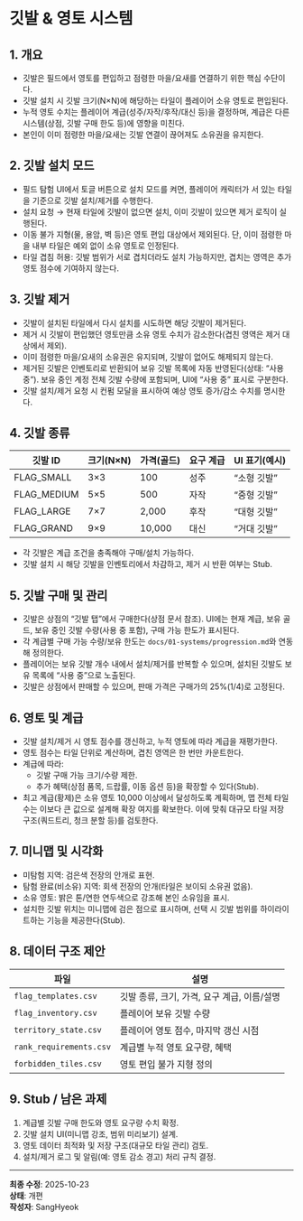 # 깃발 & 영토 시스템

## 1. 개요
- 깃발은 필드에서 영토를 편입하고 점령한 마을/요새를 연결하기 위한 핵심 수단이다.
- 깃발 설치 시 깃발 크기(N×N)에 해당하는 타일이 플레이어 소유 영토로 편입된다.
- 누적 영토 수치는 플레이어 계급(성주/자작/후작/대신 등)을 결정하며, 계급은 다른 시스템(상점, 깃발 구매 한도 등)에 영향을 미친다.
- 본인이 이미 점령한 마을/요새는 깃발 연결이 끊어져도 소유권을 유지한다.

## 2. 깃발 설치 모드
- 필드 탐험 UI에서 토글 버튼으로 설치 모드를 켜면, 플레이어 캐릭터가 서 있는 타일을 기준으로 깃발 설치/제거를 수행한다.
- 설치 요청 → 현재 타일에 깃발이 없으면 설치, 이미 깃발이 있으면 제거 로직이 실행된다.
- 이동 불가 지형(물, 용암, 벽 등)은 영토 편입 대상에서 제외된다. 단, 이미 점령한 마을 내부 타일은 예외 없이 소유 영토로 인정된다.
- 타일 겹침 허용: 깃발 범위가 서로 겹치더라도 설치 가능하지만, 겹치는 영역은 추가 영토 점수에 기여하지 않는다.

## 3. 깃발 제거
- 깃발이 설치된 타일에서 다시 설치를 시도하면 해당 깃발이 제거된다.
- 제거 시 깃발이 편입했던 영토만큼 소유 영토 수치가 감소한다(겹친 영역은 제거 대상에서 제외).
- 이미 점령한 마을/요새의 소유권은 유지되며, 깃발이 없어도 해제되지 않는다.
- 제거된 깃발은 인벤토리로 반환되어 보유 깃발 목록에 자동 반영된다(상태: “사용 중”). 보유 중인 계정 전체 깃발 수량에 포함되며, UI에 “사용 중” 표시로 구분한다.
- 깃발 설치/제거 요청 시 컨펌 모달을 표시하여 예상 영토 증가/감소 수치를 명시한다.

## 4. 깃발 종류
| 깃발 ID | 크기(N×N) | 가격(골드) | 요구 계급 | UI 표기(예시) |
| --- | --- | --- | --- | --- |
| FLAG_SMALL | 3×3 | 100 | 성주 | “소형 깃발” |
| FLAG_MEDIUM | 5×5 | 500 | 자작 | “중형 깃발” |
| FLAG_LARGE | 7×7 | 2,000 | 후작 | “대형 깃발” |
| FLAG_GRAND | 9×9 | 10,000 | 대신 | “거대 깃발” |

- 각 깃발은 계급 조건을 충족해야 구매/설치 가능하다.
- 깃발 설치 시 해당 깃발을 인벤토리에서 차감하고, 제거 시 반환 여부는 Stub.

## 5. 깃발 구매 및 관리
- 깃발은 상점의 “깃발 탭”에서 구매한다(상점 문서 참조). UI에는 현재 계급, 보유 골드, 보유 중인 깃발 수량(사용 중 포함), 구매 가능 한도가 표시된다.
- 각 계급별 구매 가능 수량/보유 한도는 `docs/01-systems/progression.md`와 연동해 정의한다.
- 플레이어는 보유 깃발 개수 내에서 설치/제거를 반복할 수 있으며, 설치된 깃발도 보유 목록에 “사용 중”으로 노출된다.
- 깃발은 상점에서 판매할 수 있으며, 판매 가격은 구매가의 25%(1/4)로 고정된다.

## 6. 영토 및 계급
- 깃발 설치/제거 시 영토 점수를 갱신하고, 누적 영토에 따라 계급을 재평가한다.
- 영토 점수는 타일 단위로 계산하며, 겹친 영역은 한 번만 카운트한다.
- 계급에 따라:
  - 깃발 구매 가능 크기/수량 제한.
  - 추가 혜택(상점 품목, 드랍률, 이동 옵션 등)을 확장할 수 있다(Stub).
- 최고 계급(황제)은 소유 영토 10,000 이상에서 달성하도록 계획하며, 맵 전체 타일 수는 이보다 큰 값으로 설계해 확장 여지를 확보한다. 이에 맞춰 대규모 타일 저장 구조(쿼드트리, 청크 분할 등)를 검토한다.

## 7. 미니맵 및 시각화
- 미탐험 지역: 검은색 전장의 안개로 표현.
- 탐험 완료(비소유) 지역: 회색 전장의 안개(타일은 보이되 소유권 없음).
- 소유 영토: 밝은 톤/연한 연두색으로 강조해 본인 소유임을 표시.
- 설치한 깃발 위치는 미니맵에 검은 점으로 표시하며, 선택 시 깃발 범위를 하이라이트하는 기능을 제공한다(Stub).

## 8. 데이터 구조 제안
| 파일 | 설명 |
| --- | --- |
| `flag_templates.csv` | 깃발 종류, 크기, 가격, 요구 계급, 이름/설명 |
| `flag_inventory.csv` | 플레이어 보유 깃발 수량 |
| `territory_state.csv` | 플레이어 영토 점수, 마지막 갱신 시점 |
| `rank_requirements.csv` | 계급별 누적 영토 요구량, 혜택 |
| `forbidden_tiles.csv` | 영토 편입 불가 지형 정의 |

## 9. Stub / 남은 과제
1. 계급별 깃발 구매 한도와 영토 요구량 수치 확정.
2. 깃발 설치 UI(미니맵 강조, 범위 미리보기) 설계.
3. 영토 데이터 최적화 및 저장 구조(대규모 타일 관리) 검토.
4. 설치/제거 로그 및 알림(예: 영토 감소 경고) 처리 규칙 결정.

---
**최종 수정**: 2025-10-23  
**상태**: 개편  
**작성자**: SangHyeok  
